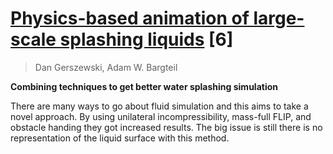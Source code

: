 # [Physics-based animation of large-scale splashing liquids](http://dl.acm.org/citation.cfm?id=2508430) [6]

> Dan Gerszewski, Adam W. Bargteil

**Combining techniques to get better water splashing simulation**

There are many ways to go about fluid simulation and this aims to take a novel approach. By using unilateral incompressibility, mass-full FLIP, and obstacle handing they got increased results. The big issue is still there is no representation of the liquid surface with this method.